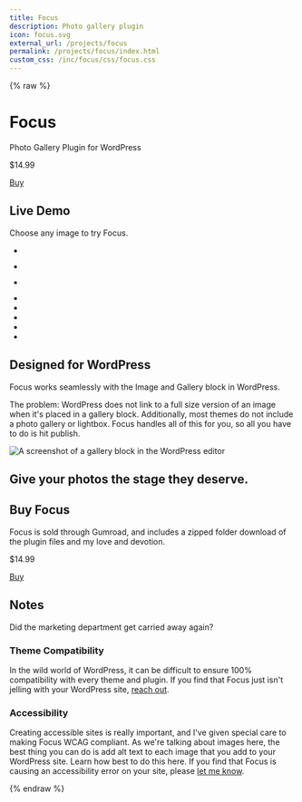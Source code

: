 ```yaml
---
title: Focus
description: Photo gallery plugin
icon: focus.svg
external_url: /projects/focus
permalink: /projects/focus/index.html
custom_css: /inc/focus/css/focus.css
---
```

{% raw %}
<div class="page-intro">
    <h1>Focus</h1>
    <p class="tagline">Photo Gallery Plugin for WordPress</p>
    <div class="cta-buy">
        <p>$14.99</p>
        <a class="button-buy" href="https://samhermes.gumroad.com/l/focus">Buy</a>
    </div>
</div>

<div class="demo">
    <h2>Live Demo</h2>
    <p class="section-intro">Choose any image to try Focus.</p>
    <ul class="focus-gallery">
        <li>
            <figure>
                <a href="/img/projects/focus/demo/full/alex-diaz-YDtLB515VjQ-unsplash.jpg">
                    <img src="/img/projects/focus/demo/thumbnail/alex-diaz-YDtLB515VjQ-unsplash.jpg" alt="">
                </a>
            </figure>
        </li>
        <li>
            <figure>
                <a href="/img/projects/focus/demo/full/bernd-dittrich-8fXTt6phVcI-unsplash.jpg">
                    <img src="/img/projects/focus/demo/thumbnail/bernd-dittrich-8fXTt6phVcI-unsplash.jpg" alt="">
                </a>
            </figure>
        </li>
        <li>
            <figure>
                <a href="/img/projects/focus/demo/full/cinthia-aguilar-wHPpPa8seUM-unsplash.jpg">
                    <img src="/img/projects/focus/demo/thumbnail/cinthia-aguilar-wHPpPa8seUM-unsplash.jpg" alt="">
                </a>
            </figure>
        </li>
        <li>
            <a href="/img/projects/focus/demo/full/dip-shondipon-a_PJMWLdSY4-unsplash.jpg">
                <img src="/img/projects/focus/demo/thumbnail/dip-shondipon-a_PJMWLdSY4-unsplash.jpg" alt="">
            </a>
        </li>
        <li>
            <a href="/img/projects/focus/demo/full/dominik-hofbauer-YASbQvGzuLw-unsplash.jpg">
                <img src="/img/projects/focus/demo/thumbnail/dominik-hofbauer-YASbQvGzuLw-unsplash.jpg" alt="">
            </a>
        </li>
        <li>
            <a href="/img/projects/focus/demo/full/lucas-ludwig-9RtQgt09fck-unsplash.jpg">
                <img src="/img/projects/focus/demo/thumbnail/lucas-ludwig-9RtQgt09fck-unsplash.jpg" alt="">
            </a>
        </li>
        <li>
            <a href="/img/projects/focus/demo/full/madhu-shesharam-z2IwRnZ4knw-unsplash.jpg">
                <img src="/img/projects/focus/demo/thumbnail/madhu-shesharam-z2IwRnZ4knw-unsplash.jpg" alt="">
            </a>
        </li>
        <li>
            <a href="/img/projects/focus/demo/full/marek-piwnicki-RyUDV0qyfwQ-unsplash.jpg">
                <img src="/img/projects/focus/demo/thumbnail/marek-piwnicki-RyUDV0qyfwQ-unsplash.jpg" alt="">
            </a>
        </li>
    </ul>
</div>

<div class="wordpress">
    <div class="text-container">
        <h2>Designed for WordPress</h2>
        <p class="section-intro">Focus works seamlessly with the Image and Gallery block in WordPress.</p>
        <p>The problem: WordPress does not link to a full size version of an image when it's placed in a gallery block. Additionally, most themes do not include a photo gallery or lightbox. Focus handles all of this for you, so all you have to do is hit publish.</p>
    </div>
    <img src="/img/projects/focus/wp-editor.png" alt="A screenshot of a gallery block in the WordPress editor">
</div>

<div class="features">
    <h2>Give your photos the stage they deserve.</h2>
</div>

<div class="cta">
    <h2>Buy Focus</h2>
    <p class="section-intro">Focus is sold through Gumroad, and includes a zipped folder download of the plugin files and my love and devotion.</p>
    <div class="cta-buy">
        <p>$14.99</p>
        <a class="button-buy" href="https://samhermes.gumroad.com/l/focus">Buy</a>
    </div>
</div>

<div class="notes">
    <h2>Notes</h2>
    <p class="section-intro">Did the marketing department get carried away again?</p>
    <div class="notes-contain">
        <h3>Theme Compatibility</h3>
        <p>In the wild world of WordPress, it can be difficult to ensure 100% compatibility with every theme and plugin. If you find that Focus just isn't jelling with your WordPress site, <a href="https://samhermes.typeform.com/to/d4C4FT">reach out</a>.</p>
        <h3>Accessibility</h3>
        <p>Creating accessible sites is really important, and I've given special care to making Focus WCAG compliant. As we're talking about images here, the best thing you can do is add alt text to each image that you add to your WordPress site. Learn how best to do this here. If you find that Focus is causing an accessibility error on your site, please <a href="https://samhermes.typeform.com/to/d4C4FT">let me know</a>.</p>
    </div>
</div>

<script src="/inc/focus/js/focus.js"></script>
<script>focus();</script>
{% endraw %}
    